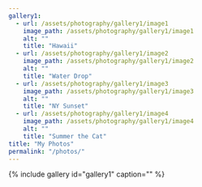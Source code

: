```yaml
---
gallery1:
  - url: /assets/photography/gallery1/image1
    image_path: /assets/photography/gallery1/image1
    alt: ""
    title: "Hawaii"
  - url: /assets/photography/gallery1/image2
    image_path: /assets/photography/gallery1/image2
    alt: ""
    title: "Water Drop"
  - url: /assets/photography/gallery1/image3
    image_path: /assets/photography/gallery1/image3
    alt: ""
    title: "NY Sunset"
  - url: /assets/photography/gallery1/image4
    image_path: /assets/photography/gallery1/image4
    alt: ""
    title: "Summer the Cat"
title: "My Photos"
permalink: "/photos/"
---
```


{% include gallery id="gallery1" caption="" %}

